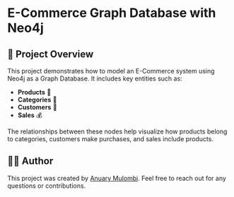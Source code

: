 # E-Commerce Graph Database with Neo4j

## 📌 Project Overview

This project demonstrates how to model an E-Commerce system using Neo4j as a Graph Database. It includes key entities such as:

- **Products** 🛒
- **Categories** 📂
- **Customers** 👤
- **Sales** 💰

The relationships between these nodes help visualize how products belong to categories, customers make purchases, and sales include products.

## 👨‍💻 Author

This project was created by [Anuary Mulombi](https://www.linkedin.com/in/mulombiannuar/). Feel free to reach out for any questions or contributions.

